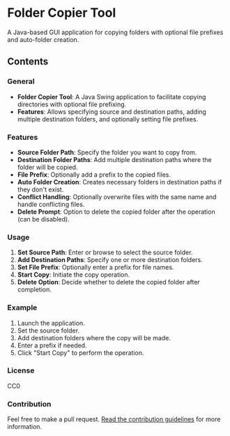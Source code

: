 # Folder Copier Tool

A Java-based GUI application for copying folders with optional file prefixes and auto-folder creation.

## Contents

### General
- **Folder Copier Tool**: A Java Swing application to facilitate copying directories with optional file prefixing.
- **Features**: Allows specifying source and destination paths, adding multiple destination folders, and optionally setting file prefixes.

### Features
- **Source Folder Path**: Specify the folder you want to copy from.
- **Destination Folder Paths**: Add multiple destination paths where the folder will be copied.
- **File Prefix**: Optionally add a prefix to the copied files.
- **Auto Folder Creation**: Creates necessary folders in destination paths if they don't exist.
- **Conflict Handling**: Optionally overwrite files with the same name and handle conflicting files.
- **Delete Prompt**: Option to delete the copied folder after the operation (can be disabled).

### Usage
1. **Set Source Path**: Enter or browse to select the source folder.
2. **Add Destination Paths**: Specify one or more destination folders.
3. **Set File Prefix**: Optionally enter a prefix for file names.
4. **Start Copy**: Initiate the copy operation.
5. **Delete Option**: Decide whether to delete the copied folder after completion.

### Example
1. Launch the application.
2. Set the source folder.
3. Add destination folders where the copy will be made.
4. Enter a prefix if needed.
5. Click "Start Copy" to perform the operation.

### License
CC0

### Contribution
Feel free to make a pull request. [Read the contribution guidelines](#) for more information.
